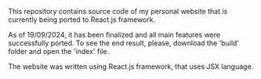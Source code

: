 This repository contains source code of my personal website that is currently being ported to React.js framework.

As of 19/09/2024, it has been finalized and all main features were successfully ported.
To see the end result, please, download the 'build' folder and open the 'index' file.

The website was written using React.js framework, that uses JSX language.
